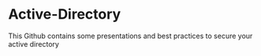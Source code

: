 # Active-Directory
This Github contains some presentations and best practices to secure your active directory
